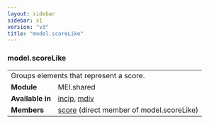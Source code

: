 ```yaml
---
layout: sidebar
sidebar: s1
version: "v3"
title: "model.scoreLike"
---
```

<div class="classSpec model">
   <h3 id="model.scoreLike">model.scoreLike</h3>
   <table class="wovenodd">
      <tr>
         <td colspan="2" class="wovenodd-col2">Groups elements that represent a score.</td>
      </tr>
      <tr>
         <td class="wovenodd-col1"><strong>Module</strong></td>
         <td class="wovenodd-col2">MEI.shared</td>
      </tr>
      <tr>
         <td class="wovenodd-col1"><strong>Available in</strong></td>
         <td class="wovenodd-col2">
            <div class="parent">
               <div><a class="link_odd_elementSpec" href="{{ site.baseurl }}/{{ page.version }}/elements/incip.html">incip</a>, <a class="link_odd_elementSpec" href="{{ site.baseurl }}/{{ page.version }}/elements/mdiv.html">mdiv</a></div>
            </div>
         </td>
      </tr>
      <tr>
         <td class="wovenodd-col1"><strong>Members</strong></td>
         <td class="wovenodd-col2">
            <div class="parent">
               <div><a class="link_odd_elementSpec" href="{{ site.baseurl }}/{{ page.version }}/elements/score.html">score</a> (direct member of model.scoreLike)
               </div>
            </div>
         </td>
      </tr>
   </table>
</div>